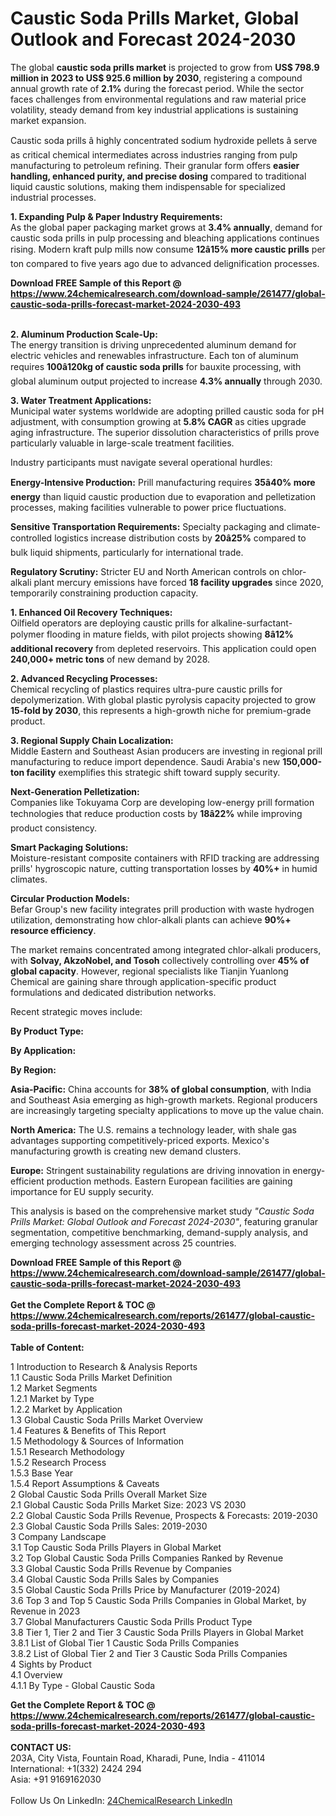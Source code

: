 <h1>Caustic Soda Prills Market, Global Outlook and Forecast 2024-2030</h1><p>The global <strong>caustic soda prills market</strong> is projected to grow from <strong>US$ 798.9 million in 2023 to US$ 925.6 million by 2030</strong>, registering a compound annual growth rate of <strong>2.1%</strong> during the forecast period. While the sector faces challenges from environmental regulations and raw material price volatility, steady demand from key industrial applications is sustaining market expansion.</p><p>Caustic soda prills â highly concentrated sodium hydroxide pellets â serve as critical chemical intermediates across industries ranging from pulp manufacturing to petroleum refining. Their granular form offers <strong>easier handling, enhanced purity, and precise dosing</strong> compared to traditional liquid caustic solutions, making them indispensable for specialized industrial processes.</p><p><strong>1. Expanding Pulp &amp; Paper Industry Requirements:</strong><br>
As the global paper packaging market grows at <strong>3.4% annually</strong>, demand for caustic soda prills in pulp processing and bleaching applications continues rising. Modern kraft pulp mills now consume <strong>12â15% more caustic prills</strong> per ton compared to five years ago due to advanced delignification processes.</p><div><b>Download FREE Sample of this Report @ 
            <a href="https://www.24chemicalresearch.com/download-sample/261477/global-caustic-soda-prills-forecast-market-2024-2030-493">
            https://www.24chemicalresearch.com/download-sample/261477/global-caustic-soda-prills-forecast-market-2024-2030-493</a></b></div><br><p><strong>2. Aluminum Production Scale-Up:</strong><br>
The energy transition is driving unprecedented aluminum demand for electric vehicles and renewables infrastructure. Each ton of aluminum requires <strong>100â120kg of caustic soda prills</strong> for bauxite processing, with global aluminum output projected to increase <strong>4.3% annually</strong> through 2030.</p><p><strong>3. Water Treatment Applications:</strong><br>
Municipal water systems worldwide are adopting prilled caustic soda for pH adjustment, with consumption growing at <strong>5.8% CAGR</strong> as cities upgrade aging infrastructure. The superior dissolution characteristics of prills prove particularly valuable in large-scale treatment facilities.</p><p>Industry participants must navigate several operational hurdles:</p><p><strong>Energy-Intensive Production:</strong> Prill manufacturing requires <strong>35â40% more energy</strong> than liquid caustic production due to evaporation and pelletization processes, making facilities vulnerable to power price fluctuations.</p><p><strong>Sensitive Transportation Requirements:</strong> Specialty packaging and climate-controlled logistics increase distribution costs by <strong>20â25%</strong> compared to bulk liquid shipments, particularly for international trade.</p><p><strong>Regulatory Scrutiny:</strong> Stricter EU and North American controls on chlor-alkali plant mercury emissions have forced <strong>18 facility upgrades</strong> since 2020, temporarily constraining production capacity.</p><p><strong>1. Enhanced Oil Recovery Techniques:</strong><br>
Oilfield operators are deploying caustic prills for alkaline-surfactant-polymer flooding in mature fields, with pilot projects showing <strong>8â12% additional recovery</strong> from depleted reservoirs. This application could open <strong>240,000+ metric tons</strong> of new demand by 2028.</p><p><strong>2. Advanced Recycling Processes:</strong><br>
Chemical recycling of plastics requires ultra-pure caustic prills for depolymerization. With global plastic pyrolysis capacity projected to grow <strong>15-fold by 2030</strong>, this represents a high-growth niche for premium-grade product.</p><p><strong>3. Regional Supply Chain Localization:</strong><br>
Middle Eastern and Southeast Asian producers are investing in regional prill manufacturing to reduce import dependence. Saudi Arabia's new <strong>150,000-ton facility</strong> exemplifies this strategic shift toward supply security.</p><p><strong>Next-Generation Pelletization:</strong><br>
	Companies like Tokuyama Corp are developing low-energy prill formation technologies that reduce production costs by <strong>18â22%</strong> while improving product consistency.</p><p><strong>Smart Packaging Solutions:</strong><br>
	Moisture-resistant composite containers with RFID tracking are addressing prills' hygroscopic nature, cutting transportation losses by <strong>40%+</strong> in humid climates.</p><p><strong>Circular Production Models:</strong><br>
	Befar Group's new facility integrates prill production with waste hydrogen utilization, demonstrating how chlor-alkali plants can achieve <strong>90%+ resource efficiency</strong>.</p><p>The market remains concentrated among integrated chlor-alkali producers, with <strong>Solvay, AkzoNobel, and Tosoh</strong> collectively controlling over <strong>45% of global capacity</strong>. However, regional specialists like Tianjin Yuanlong Chemical are gaining share through application-specific product formulations and dedicated distribution networks.</p><p>Recent strategic moves include:</p><p><strong>By Product Type:</strong></p><p><strong>By Application:</strong></p><p><strong>By Region:</strong></p><p><strong>Asia-Pacific:</strong> China accounts for <strong>38% of global consumption</strong>, with India and Southeast Asia emerging as high-growth markets. Regional producers are increasingly targeting specialty applications to move up the value chain.</p><p><strong>North America:</strong> The U.S. remains a technology leader, with shale gas advantages supporting competitively-priced exports. Mexico's manufacturing growth is creating new demand clusters.</p><p><strong>Europe:</strong> Stringent sustainability regulations are driving innovation in energy-efficient production methods. Eastern European facilities are gaining importance for EU supply security.</p><p>This analysis is based on the comprehensive market study <em>"Caustic Soda Prills Market: Global Outlook and Forecast 2024-2030"</em>, featuring granular segmentation, competitive benchmarking, demand-supply analysis, and emerging technology assessment across 25 countries.</p><div><b>Download FREE Sample of this Report @ 
            <a href="https://www.24chemicalresearch.com/download-sample/261477/global-caustic-soda-prills-forecast-market-2024-2030-493">
            https://www.24chemicalresearch.com/download-sample/261477/global-caustic-soda-prills-forecast-market-2024-2030-493</a></b></div><br><div><b>Get the Complete Report & TOC @ 
            <a href="https://www.24chemicalresearch.com/reports/261477/global-caustic-soda-prills-forecast-market-2024-2030-493">
            https://www.24chemicalresearch.com/reports/261477/global-caustic-soda-prills-forecast-market-2024-2030-493</a></b></div><br>
            <b>Table of Content:</b><p>1 Introduction to Research & Analysis Reports<br />
    1.1 Caustic Soda Prills Market Definition<br />
    1.2 Market Segments<br />
        1.2.1 Market by Type<br />
        1.2.2 Market by Application<br />
    1.3 Global Caustic Soda Prills Market Overview<br />
    1.4 Features & Benefits of This Report<br />
    1.5 Methodology & Sources of Information<br />
        1.5.1 Research Methodology<br />
        1.5.2 Research Process<br />
        1.5.3 Base Year<br />
        1.5.4 Report Assumptions & Caveats<br />
2 Global Caustic Soda Prills Overall Market Size<br />
    2.1 Global Caustic Soda Prills Market Size: 2023 VS 2030<br />
    2.2 Global Caustic Soda Prills Revenue, Prospects & Forecasts: 2019-2030<br />
    2.3 Global Caustic Soda Prills Sales: 2019-2030<br />
3 Company Landscape<br />
    3.1 Top Caustic Soda Prills Players in Global Market<br />
    3.2 Top Global Caustic Soda Prills Companies Ranked by Revenue<br />
    3.3 Global Caustic Soda Prills Revenue by Companies<br />
    3.4 Global Caustic Soda Prills Sales by Companies<br />
    3.5 Global Caustic Soda Prills Price by Manufacturer (2019-2024)<br />
    3.6 Top 3 and Top 5 Caustic Soda Prills Companies in Global Market, by Revenue in 2023<br />
    3.7 Global Manufacturers Caustic Soda Prills Product Type<br />
    3.8 Tier 1, Tier 2 and Tier 3 Caustic Soda Prills Players in Global Market<br />
        3.8.1 List of Global Tier 1 Caustic Soda Prills Companies<br />
        3.8.2 List of Global Tier 2 and Tier 3 Caustic Soda Prills Companies<br />
4 Sights by Product<br />
    4.1 Overview<br />
        4.1.1 By Type - Global Caustic Soda </p><div><b>Get the Complete Report & TOC @ 
            <a href="https://www.24chemicalresearch.com/reports/261477/global-caustic-soda-prills-forecast-market-2024-2030-493">
            https://www.24chemicalresearch.com/reports/261477/global-caustic-soda-prills-forecast-market-2024-2030-493</a></b></div><br><b>CONTACT US:</b><br>
            203A, City Vista, Fountain Road, Kharadi, Pune, India - 411014<br>
            International: +1(332) 2424 294<br>
            Asia: +91 9169162030 <br><br>
            Follow Us On LinkedIn: <a href="https://www.linkedin.com/company/24chemicalresearch/">24ChemicalResearch LinkedIn</a>